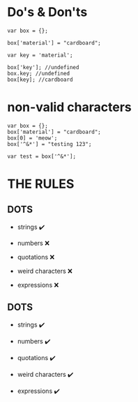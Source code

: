 # Do's & Don'ts

```
var box = {};

box['material'] = "cardboard";

var key = 'material';

box['key']; //undefined
box.key; //undefined
box[key]; //cardboard
```

# non-valid characters
```
var box = {};
box['material'] = "cardboard";
box[0] = 'meow';
box['^&*'] = "testing 123";

var test = box['^&*'];

```
# THE RULES

## DOTS

* strings ✔️

* numbers ❌

* quotations ❌

* weird characters ❌

* expressions ❌

## DOTS

* strings ✔️

* numbers ✔️

* quotations ✔️

* weird characters ✔️

* expressions ✔️
